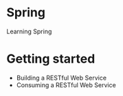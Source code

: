 # Spring
Learning Spring

# Getting started
- Building a RESTful Web Service
- Consuming a RESTful Web Service
